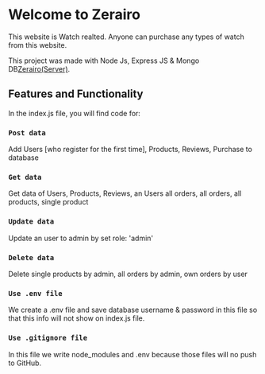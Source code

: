 # Welcome to Zerairo

This website is Watch realted. Anyone can purchase any types of watch from this website.

This project was made with Node Js, Express JS & Mongo DB[Zerairo(Server)](https://guarded-cliffs-66060.herokuapp.com).

## Features and Functionality

In the index.js file, you will find code for:


### `Post data`

Add Users [who register for the first time], Products, Reviews, Purchase to database

### `Get data`

Get data of Users, Products, Reviews, an Users all orders, all orders, all products, single product

### `Update data`

Update an user to admin by set role: 'admin'

### `Delete data`

Delete single products by admin, all orders by admin, own orders by user

### `Use .env file`

We create a .env file and save database username & password in this file so that this info will not show on index.js file.

### `Use .gitignore file`

In this file we write node_modules and .env because those files will no push to GitHub.
